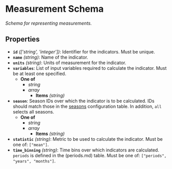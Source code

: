 # Measurement Schema

*Schema for representing measurements.*

## Properties

- **`id`** *(['string', 'integer'])*: Identifier for the indicators. Must be unique.
- **`name`** *(string)*: Name of the indicator.
- **`units`** *(string)*: Units of measurement for the indicator.
- **`variables`**: List of input variables required to calculate the indicator. Must be at least one specified.
  - **One of**
    - *string*
    - *array*
      - **Items** *(string)*
- **`season`**: Season IDs over which the indicator is to be calculated. IDs should match those in the [seasons](seasons.md) configuration table. In addition, `all` selects all seasons.
  - **One of**
    - *string*
    - *array*
      - **Items** *(string)*
- **`statistic`** *(string)*: Metric to be used to calculate the indicator. Must be one of: `["mean"]`.
- **`time_binning`** *(string)*: Time bins over which indicators are calculated. `periods` is defined in the (periods.md) table. Must be one of: `["periods", "years", "months"]`.
